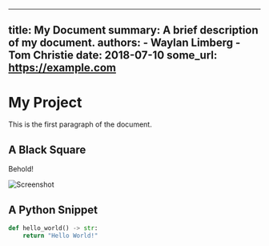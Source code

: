 ---
title: My Document
summary: A brief description of my document.
authors:
    - Waylan Limberg
    - Tom Christie
date: 2018-07-10
some_url: https://example.com
----

# My Project

This is the first paragraph of the document.

## A Black Square

Behold!

![Screenshot](img/screenshot.png)

## A Python Snippet

```python
def hello_world() -> str:
    return "Hello World!"
```
